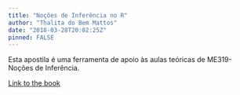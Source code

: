 ```yaml
---
title: "Noções de Inferência no R"
author: "Thalita do Bem Mattos"
date: "2018-03-28T20:02:25Z"
pinned: FALSE
---
```


Esta apostila é uma ferramenta de apoio às aulas teóricas de ME319-Noções de Inferência.

[Link to the book](https://bookdown.org/thalita_dobem/Apostila/)
